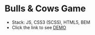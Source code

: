 # Bulls & Cows Game

- Stack: JS, CSS3 (SCSS), HTML5, BEM
- Click the link to see [DEMO](https://uni-8.github.io/bulls-cows_game/)
